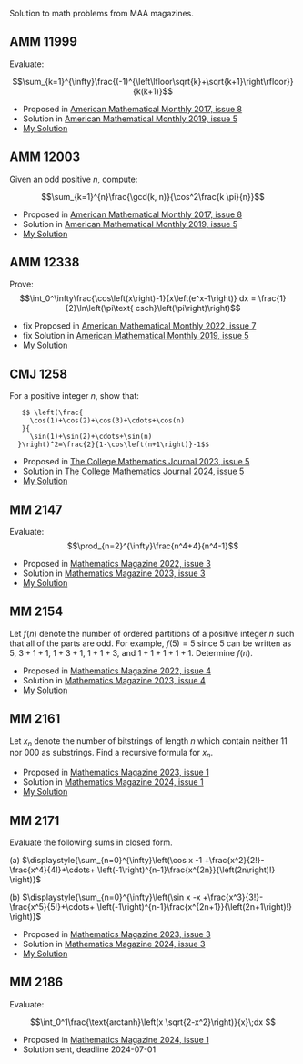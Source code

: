 Solution to math problems from MAA magazines.

## AMM 11999
Evaluate:

$$\sum_{k=1}^{\infty}\frac{(-1)^{\left\lfloor\sqrt{k}+\sqrt{k+1}\right\rfloor}}{k(k+1)}$$

* Proposed in [American Mathematical Monthly 2017, issue 8](https://maa.tandfonline.com/doi/abs/10.4169/amer.math.monthly.124.8.754)
* Solution in [American Mathematical Monthly 2019, issue 5](https://maa.tandfonline.com/doi/full/10.1080/00029890.2019.1583529)
* [My Solution](https://github.com/ricbit/math/blob/main/pdf/amm11999.pdf)



## AMM 12003
Given an odd positive $n$, compute:
    
$$\sum_{k=1}^{n}\frac{\gcd(k, n)}{\cos^2\frac{k \pi}{n}}$$
    
* Proposed in [American Mathematical Monthly 2017, issue 8](https://maa.tandfonline.com/doi/abs/10.4169/amer.math.monthly.124.8.754)
* Solution in [American Mathematical Monthly 2019, issue 5](https://maa.tandfonline.com/doi/full/10.1080/00029890.2019.1583529)
* [My Solution](https://github.com/ricbit/math/blob/main/pdf/amm12003.pdf)

## AMM 12338
Prove:
    $$\int_0^\infty\frac{\cos\left(x\right)-1}{x\left(e^x-1\right)} dx
       = \frac{1}{2}\ln\left(\pi\text{ csch}\left(\pi\right)\right)$$
* fix Proposed in [American Mathematical Monthly 2022, issue 7](https://maa.tandfonline.com/doi/abs/10.4169/amer.math.monthly.124.8.754)
* fix Solution in [American Mathematical Monthly 2019, issue 5](https://maa.tandfonline.com/doi/full/10.1080/00029890.2019.1583529)
* [My Solution](https://github.com/ricbit/math/blob/main/pdf/amm12338.pdf)

## CMJ 1258
For a positive integer $n$, show that:
     
       $$ \left(\frac{
         \cos(1)+\cos(2)+\cos(3)+\cdots+\cos(n)
       }{
         \sin(1)+\sin(2)+\cdots+\sin(n)
      }\right)^2=\frac{2}{1-\cos\left(n+1\right)}-1$$
* Proposed in [The College Mathematics Journal 2023, issue 5](https://maa.tandfonline.com/doi/full/10.1080/07468342.2023.2237385)
* Solution in [The College Mathematics Journal 2024, issue 5](https://maa.tandfonline.com/doi/full/10.1080/07468342.2024.2395229?src=)
* [My Solution](https://github.com/ricbit/math/blob/main/pdf/cmj1258.pdf)

## MM 2147
Evaluate:
  $$\prod_{n=2}^{\infty}\frac{n^4+4}{n^4-1}$$
* Proposed in [Mathematics Magazine 2022, issue 3](https://maa.tandfonline.com/doi/abs/10.1080/0025570X.2022.2061246)
* Solution in [Mathematics Magazine 2023, issue 3](https://maa.tandfonline.com/doi/abs/10.1080/0025570X.2023.2206281)
* [My Solution](https://github.com/ricbit/math/blob/main/pdf/mm2147.pdf)

## MM 2154
Let $f(n)$ denote the number of ordered partitions of a positive integer $n$ such that all of the parts are odd. For example, $f(5)=5$ since 5 can be written as $5$, $3+1+1$, $1+3+1$, $1+1+3$, and $1+1+1+1+1$. Determine $f(n)$.
* Proposed in [Mathematics Magazine 2022, issue 4](https://maa.tandfonline.com/doi/abs/10.1080/0025570X.2022.2103317)
* Solution in [Mathematics Magazine 2023, issue 4](https://maa.tandfonline.com/doi/abs/10.1080/0025570X.2023.2237380)
* [My Solution](https://github.com/ricbit/math/blob/main/pdf/mm2154.pdf)

## MM 2161
Let $x_n$ denote the number of bitstrings of length $n$ which contain neither $11$ nor $000$ as substrings. Find a recursive formula for $x_n$.
* Proposed in [Mathematics Magazine 2023, issue 1](https://maa.tandfonline.com/doi/abs/10.1080/0025570X.2023.2167389)
* Solution in [Mathematics Magazine 2024, issue 1](https://maa.tandfonline.com/doi/abs/10.1080/0025570X.2024.2295209)
* [My Solution](https://github.com/ricbit/math/blob/main/pdf/mm2161.pdf)

## MM 2171
Evaluate the following sums in closed form.

  (a) $\displaystyle{\sum_{n=0}^{\infty}\left(\cos x -1 +\frac{x^2}{2!}-\frac{x^4}{4!}+\cdots+
    \left(-1\right)^{n-1}\frac{x^{2n}}{\left(2n\right)!}   \right)}$

  (b) $\displaystyle{\sum_{n=0}^{\infty}\left(\sin x -x +\frac{x^3}{3!}-\frac{x^5}{5!}+\cdots+
    \left(-1\right)^{n-1}\frac{x^{2n+1}}{\left(2n+1\right)!}   \right)}$
* Proposed in [Mathematics Magazine 2023, issue 3](https://maa.tandfonline.com/doi/abs/10.1080/0025570X.2023.2206281)
* Solution in [Mathematics Magazine 2024, issue 3](https://maa.tandfonline.com/doi/abs/10.1080/0025570X.2024.2341581)
* [My Solution](https://github.com/ricbit/math/blob/main/pdf/mm2171.pdf)

## MM 2186
Evaluate:

$$\int_0^1\frac{\text{arctanh}\left(x \sqrt{2-x^2}\right)}{x}\;dx $$
* Proposed in [Mathematics Magazine 2024, issue 1](https://maa.tandfonline.com/doi/epdf/10.1080/0025570X.2024.2295209)
* Solution sent, deadline 2024-07-01


 
